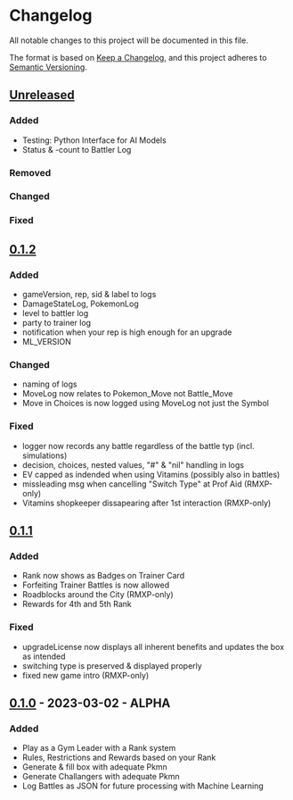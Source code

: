 # Changelog

All notable changes to this project will be documented in this file.

The format is based on [Keep a Changelog](https://keepachangelog.com/en/1.0.0/),
and this project adheres to [Semantic Versioning](https://semver.org/spec/v2.0.0.html).

## [Unreleased]
### Added 
- Testing: Python Interface for AI Models
- Status & -count to Battler Log
### Removed
### Changed
### Fixed

## [0.1.2]
### Added 
- gameVersion, rep, sid & label to logs
- DamageStateLog, PokemonLog
- level to battler log
- party to trainer log
- notification when your rep is high enough for an upgrade
- ML_VERSION
### Changed
- naming of logs
- MoveLog now relates to Pokemon_Move not Battle_Move
- Move in Choices is now logged using MoveLog not just the Symbol
### Fixed
- logger now records any battle regardless of the battle typ (incl. simulations)
- decision, choices, nested values, "#" & "nil" handling in logs
- EV capped as indended when using Vitamins (possibly also in battles)
- missleading msg when cancelling "Switch Type" at Prof Aid (RMXP-only)
- Vitamins shopkeeper dissapearing after 1st interaction (RMXP-only)

## [0.1.1]
### Added 
- Rank now shows as Badges on Trainer Card
- Forfeiting Trainer Battles is now allowed
- Roadblocks around the City (RMXP-only)
- Rewards for 4th and 5th Rank
### Fixed
- upgradeLicense now displays all inherent benefits and updates the box as intended
- switching type is preserved & displayed properly
- fixed new game intro (RMXP-only)

## [0.1.0] - 2023-03-02 - ALPHA
### Added
- Play as a Gym Leader with a Rank system
- Rules, Restrictions and Rewards based on your Rank
- Generate & fill box with adequate Pkmn
- Generate Challangers with adequate Pkmn
- Log Battles as JSON for future processing with Machine Learning


[unreleased]: https://github.com/ambroSnoopi/pkmnGym/compare/v0.1.2...HEAD
[0.1.2]: https://github.com/ambroSnoopi/pkmnGym/compare/v0.1.1...v0.1.2
[0.1.1]: https://github.com/ambroSnoopi/pkmnGym/compare/v0.1.0...v0.1.1
[0.1.0]: https://github.com/ambroSnoopi/pkmnGym/releases/tag/v0.1.0

